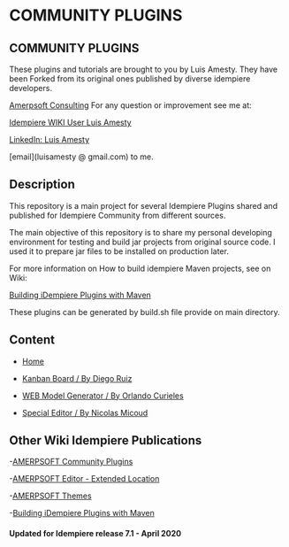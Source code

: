 
# <b>COMMUNITY PLUGINS</b>

## <b>COMMUNITY PLUGINS</b>
These plugins and tutorials are brought to you by Luis Amesty.
They have been Forked from its original ones published by diverse idempiere developers.

[Amerpsoft Consulting](http://amerpsoft.com/index.php/en/)
For any question or improvement see me at:

[Idempiere WIKI User Luis Amesty](https://wiki.idempiere.org/en/User:Luisamesty)

[LinkedIn: Luis Amesty](https://www.linkedin.com/in/luisamesty/)

[email](luisamesty @ gmail.com) to me. <br/>

## <b>Description</b>

This repository is a main project for several Idempiere Plugins shared and published for Idempiere Community from different sources.

The main objective of this repository is to share my personal developing environment for testing and build jar projects from original source code. I used it to prepare jar files to be installed on production later.

For more information on How to build idempiere Maven projects, see on Wiki: 

[Building iDempiere Plugins with Maven](https://wiki.idempiere.org/en/Building_iDempiere_Plugins_with_Maven)

These plugins can be generated by build.sh file provide on main directory.


## <b>Content</b>

- [Home](https://github.com/luisamesty/Community-plugins/blob/master/README.md)


- [Kanban Board / By Diego Ruiz](https://github.com/luisamesty/Community-plugins/blob/Community-plugins/org.community.kanban-board/README.md)

- [WEB Model Generator / By Orlando Curieles](https://github.com/luisamesty/Community-plugins/blob/Community-plugins/org.community.model-generator/README.md)

- [Special Editor / By Nicolas Micoud ](https://github.com/luisamesty/Community-plugins/blob/Community-plugins/idempiere-special-editor/README.md)



## <b>Other Wiki Idempiere Publications</b>

-[AMERPSOFT Community Plugins](https://github.com/luisamesty/Amerpsoft-iDempiere-community)

-[AMERPSOFT Editor - Extended Location](http://wiki.idempiere.org/en/Plugin:_Extended_Location)

-[AMERPSOFT Themes](https://wiki.idempiere.org/en/Plugin:_Themes_Amerpsoft)

-[Building iDempiere Plugins with Maven](https://wiki.idempiere.org/en/Building_iDempiere_Plugins_with_Maven)

#### Updated for Idempiere release 7.1 - April 2020
